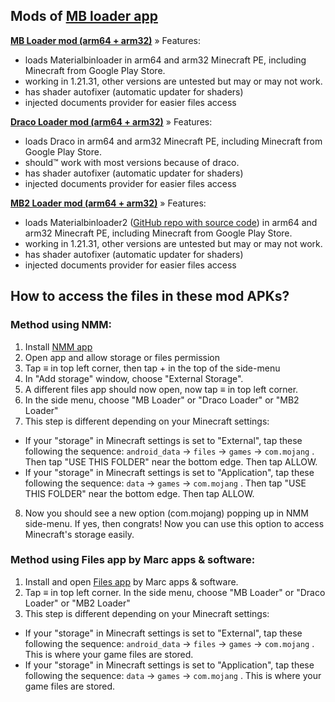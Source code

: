 ## Mods of [MB loader app](<https://github.com/bambosan/MaterialBinLoader-Apk>)

__**[MB Loader mod (arm64 + arm32)](https://raw.githubusercontent.com/CallMeSoumya2063/RandomCoolStuff/main/MB%20Loader_v1.0_arm64_arm32_mod.apk)**__
» Features:
- loads Materialbinloader in arm64 and arm32 Minecraft PE, including Minecraft from Google Play Store.
- working in 1.21.31, other versions are untested but may or may not work.
- has shader autofixer (automatic updater for shaders)
- injected documents provider for easier files access

__**[Draco Loader mod (arm64 + arm32)](https://raw.githubusercontent.com/CallMeSoumya2063/RandomCoolStuff/main/Draco%20Loader_v1.0_arm64_arm32_mod.apk)**__
» Features:
- loads Draco in arm64 and arm32 Minecraft PE, including Minecraft from Google Play Store.
- should™ work with most versions because of draco.
- has shader autofixer (automatic updater for shaders)
- injected documents provider for easier files access

__**[MB2 Loader mod (arm64 + arm32)](https://raw.githubusercontent.com/CallMeSoumya2063/RandomCoolStuff/main/MB2%20Loader_v1.0_arm64_arm32_mod.apk)**__
» Features:
- loads Materialbinloader2 ([GitHub repo with source code](<https://github.com/mcbegamerxx954/mtbinloader2>)) in arm64 and arm32 Minecraft PE, including Minecraft from Google Play Store.
- working in 1.21.31, other versions are untested but may or may not work.
- has shader autofixer (automatic updater for shaders)
- injected documents provider for easier files access

## How to access the files in these mod APKs?

### Method using NMM:
1. Install [NMM app](<https://play.google.com/store/apps/details?id=in.mfile>)
2. Open app and allow storage or files permission 
3. Tap ≡ in top left corner, then tap + in the top of the side-menu
4. In "Add storage" window, choose "External Storage".
5. A different files app should now open, now tap ≡ in top left corner.
6. In the side menu, choose "MB Loader" or "Draco Loader" or "MB2 Loader"
7. This step is different depending on your Minecraft settings:
- If your "storage" in Minecraft settings is set to "External", tap these following the sequence: `android_data` → `files` → `games` → `com.mojang` . Then tap "USE THIS FOLDER" near the bottom edge. Then tap ALLOW.
- If your "storage" in Minecraft settings is set to "Application", tap these following the sequence: `data` → `games` → `com.mojang` . Then tap "USE THIS FOLDER" near the bottom edge. Then tap ALLOW.
8. Now you should see a new option (com.mojang) popping up in NMM side-menu. If yes, then congrats! Now you can use this option to access Minecraft's storage easily.

### Method using Files app by Marc apps & software:
1. Install and open [Files app](<https://play.google.com/store/apps/details?id=com.marc.files>) by Marc apps & software.
2. Tap ≡ in top left corner. In the side menu, choose "MB Loader" or "Draco Loader" or "MB2 Loader"
3. This step is different depending on your Minecraft settings:
- If your "storage" in Minecraft settings is set to "External", tap these following the sequence: `android_data` → `files` → `games` → `com.mojang` . This is where your game files are stored.
- If your "storage" in Minecraft settings is set to "Application", tap these following the sequence: `data` → `games` → `com.mojang` . This is where your game files are stored.
